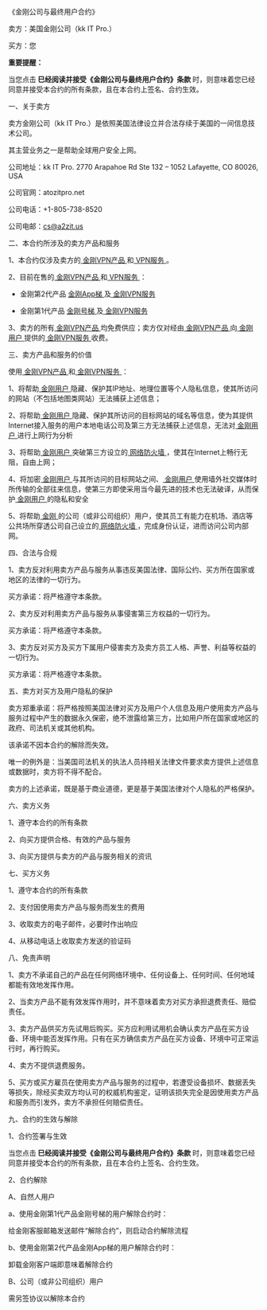 《金刚公司与最终用户合约》

卖方：美国金刚公司（kk IT Pro.）

买方：您

<strong> 重要提醒：</strong >

当您点击<strong> 巳经阅读并接受《金刚公司与最终用户合约》条款 </strong>时，则意味着您已经同意并接受本合约的所有条款，且在本合约上签名、合约生效。


一、关于卖方

卖方金刚公司（kk IT Pro.）是依照美国法律设立并合法存续于美国的一间信息技术公司。

其主营业务之一是帮助全球用户安全上网。

公司地址：kk IT Pro.
2770 Arapahoe Rd Ste 132 – 1052
Lafayette, CO 80026, USA

公司官网：atozitpro.net

公司电话：+1-805-738-8520

公司电邮：cs@a2zit.us


二、本合约所涉及的卖方产品和服务

1、本合约仅涉及卖方的[ 金刚VPN产品 ]()和[ VPN服务 ](https://github.com/a2zitpro/web/blob/master/LadderFree/kkDictionary/KKServices.md)。

2、目前在售的[ 金刚VPN产品 ]()和[ VPN服务 ](https://github.com/a2zitpro/web/blob/master/LadderFree/kkDictionary/KKServices.md)：

- 金刚第2代产品 [ 金刚App梯 ]()及[ 金刚VPN服务 ](https://github.com/a2zitpro/web/blob/master/LadderFree/kkDictionary/KKServices.md)

- 金刚第1代产品 [ 金刚号梯 ]()及[ 金刚VPN服务 ](https://github.com/a2zitpro/web/blob/master/LadderFree/kkDictionary/KKServices.md)

3、卖方的所有[ 金刚VPN产品 ]()均免费供应；卖方仅对经由[ 金刚VPN产品 ]()向[ 金刚用户 ](https://github.com/a2zitpro/web/blob/master/LadderFree/kkDictionary/KKUser.md)提供的[ 金刚VPN服务 ](https://github.com/a2zitpro/web/blob/master/LadderFree/kkDictionary/KKServices.md)收费。


三、卖方产品和服务的价值

使用[ 金刚VPN产品 ]()和[ 金刚VPN服务 ](https://github.com/a2zitpro/web/blob/master/LadderFree/kkDictionary/KKServices.md)：

1、将帮助[ 金刚用户 ](https://github.com/a2zitpro/web/blob/master/LadderFree/kkDictionary/KKUser.md)隐藏、保护其IP地址、地理位置等个人隐私信息，使其所访问的网站（不包括地图类网站）无法捕获上述信息；

2、将帮助[ 金刚用户 ](https://github.com/a2zitpro/web/blob/master/LadderFree/kkDictionary/KKUser.md)隐藏、保护其所访问的目标网站的域名等信息，使为其提供Internet接入服务的用户本地电话公司及第三方无法捕获上述信息，无法对[ 金刚用户 ](https://github.com/a2zitpro/web/blob/master/LadderFree/kkDictionary/KKUser.md)进行上网行为分析

3、将帮助[ 金刚用户 ](https://github.com/a2zitpro/web/blob/master/LadderFree/kkDictionary/KKUser.md)突破第三方设立的[ 网络防火墙 ]()，使其在Internet上畅行无阻，自由上网；

4、将加密[ 金刚用户 ](https://github.com/a2zitpro/web/blob/master/LadderFree/kkDictionary/KKUser.md)与其所访问的目标网站之间、[ 金刚用户 ](https://github.com/a2zitpro/web/blob/master/LadderFree/kkDictionary/KKUser.md)使用墙外社交媒体时所传输的全部往来信息，使第三方即使采用当今最先进的技术也无法破译，从而保护[ 金刚用户 ](https://github.com/a2zitpro/web/blob/master/LadderFree/kkDictionary/KKUser.md)的隐私和安全
 
5、将帮助[ 金刚 ]()的公司（或非公司组织）用户，使其员工有能力在机场、酒店等公共场所穿透公司自己设立的[ 网络防火墙 ]()，完成身份认证，进而访问公司内部网。


四、合法与合规

1、卖方反对利用卖方产品与服务从事违反美国法律、国际公约、买方所在国家或地区的法律的一切行为。

买方承诺：将严格遵守本条款。

2、卖方反对利用卖方产品与服务从事侵害第三方权益的一切行为。

买方承诺：将严格遵守本条款。

3、卖方反对买方及买方下属用户侵害卖方及卖方员工人格、声誉、利益等权益的一切行为。

买方承诺：将严格遵守本条款。

五、卖方对买方及用户隐私的保护

卖方郑重承诺：将严格按照美国法律对买方及用户个人信息及用户使用卖方产品与服务过程中产生的数据永久保密，绝不泄露给第三方，比如用户所在国家或地区的政府、司法机关或其他机构。

该承诺不因本合约的解除而失效。

唯一的例外是：当美国司法机关的执法人员持相关法律文件要求卖方提供上述信息或数据时，卖方将不得不配合。

卖方的上述承诺，既是基于商业道德，更是基于美国法律对个人隐私的严格保护。


六、卖方义务

1、遵守本合约的所有条款

2、向买方提供合格、有效的产品与服务

3、向买方提供与卖方的产品与服务相关的资讯


七、买方义务

1、遵守本合约的所有条款

2、支付因使用卖方产品与服务而发生的费用

3、收取卖方的电子邮件，必要时作出响应

4、从移动电话上收取卖方发送的验证码


八、免责声明

1、卖方不承诺自己的产品在任何网络环境中、任何设备上、任何时间、任何地域都能有效地发挥作用。

2、当卖方产品不能有效发挥作用时，并不意味着卖方对买方承担退费责任、赔偿责任。

3、卖方产品供买方先试用后购买。买方应利用试用机会确认卖方产品在买方设备、环境中能否发挥作用。只有在买方确信卖方产品在买方设备、环境中可正常运行时，再行购买。

4、卖方不提供退费服务。

5、买方或买方雇员在使用卖方产品与服务的过程中，若遭受设备损坏、数据丢失等损失，除经买卖双方均认可的权威机构鉴定，证明该损失完全是因使用卖方产品和服务而引发外，卖方不承担任何赔偿责任。


九、合约的生效与解除

1、合约签署与生效

当您点击<Strong> 巳经阅读并接受《金刚公司与最终用户合约》条款 </Strong >时，则意味着您已经同意并接受本合约的所有条款，且在本合约上签名、合约生效。

2、合约解除

A、自然人用户

a、使用金刚第1代产品金刚号梯的用户解除合约时：

给金刚客服邮箱发送邮件“解除合约”，则启动合约解除流程

b、使用金刚第2代产品金刚App梯的用户解除合约时：

卸载金刚客户端即意味着解除合约

B、公司（或非公司组织）用户

需另签协议以解除本合约

